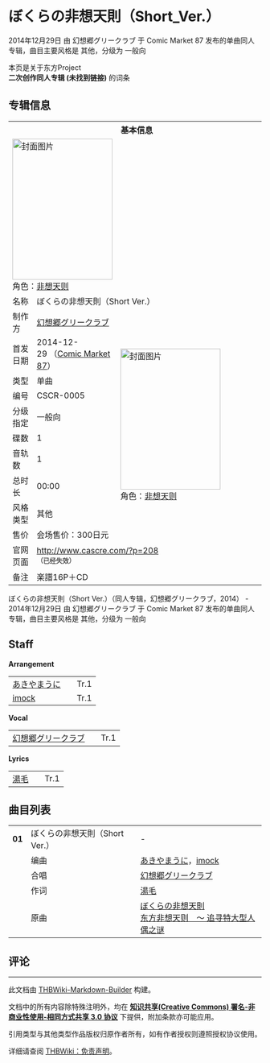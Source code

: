 # ぼくらの非想天則（Short_Ver.）

<!-- source html: G:\repos\THBWiki-Markdown-Builder\THBWikiMarkdown\Temp\main\9\92\ns0%3A%E3%81%BC%E3%81%8F%E3%82%89%E3%81%AE%E9%9D%9E%E6%83%B3%E5%A4%A9%E5%89%87%EF%BC%88Short_Ver%2E%EF%BC%89.html -->

2014年12月29日 由 幻想郷グリークラブ 于 Comic Market 87 发布的单曲同人专辑，曲目主要风格是 其他，分级为 一般向

本页是关于东方Project  
 **二次创作同人专辑 (未找到链接)** 的词条

## 专辑信息

<table><tbody><tr><th colspan="3">基本信息</th></tr><tr><td class="cover-artwork-mobile" colspan="2"><a href="./文件-ぼくらの非想天則（Short_Ver.）封面.jpg.md" class="image" title="封面图片"><img alt="封面图片" src="https://upload.thwiki.cc/thumb/d/dc/%E3%81%BC%E3%81%8F%E3%82%89%E3%81%AE%E9%9D%9E%E6%83%B3%E5%A4%A9%E5%89%87%EF%BC%88Short_Ver.%EF%BC%89%E5%B0%81%E9%9D%A2.jpg/199px-%E3%81%BC%E3%81%8F%E3%82%89%E3%81%AE%E9%9D%9E%E6%83%B3%E5%A4%A9%E5%89%87%EF%BC%88Short_Ver.%EF%BC%89%E5%B0%81%E9%9D%A2.jpg" decoding="async" loading="lazy" width="199" height="280" srcset="https://upload.thwiki.cc/thumb/d/dc/%E3%81%BC%E3%81%8F%E3%82%89%E3%81%AE%E9%9D%9E%E6%83%B3%E5%A4%A9%E5%89%87%EF%BC%88Short_Ver.%EF%BC%89%E5%B0%81%E9%9D%A2.jpg/299px-%E3%81%BC%E3%81%8F%E3%82%89%E3%81%AE%E9%9D%9E%E6%83%B3%E5%A4%A9%E5%89%87%EF%BC%88Short_Ver.%EF%BC%89%E5%B0%81%E9%9D%A2.jpg 1.5x, https://upload.thwiki.cc/thumb/d/dc/%E3%81%BC%E3%81%8F%E3%82%89%E3%81%AE%E9%9D%9E%E6%83%B3%E5%A4%A9%E5%89%87%EF%BC%88Short_Ver.%EF%BC%89%E5%B0%81%E9%9D%A2.jpg/398px-%E3%81%BC%E3%81%8F%E3%82%89%E3%81%AE%E9%9D%9E%E6%83%B3%E5%A4%A9%E5%89%87%EF%BC%88Short_Ver.%EF%BC%89%E5%B0%81%E9%9D%A2.jpg 2x" data-file-width="500" data-file-height="703"></a><div class="cover-char">角色：<a href="./非想天则.md" title="非想天则">非想天则</a></div></td>
</tr><tr><td class="label">名称</td><td colspan="2"> ぼくらの非想天則（Short Ver.） </td></tr><tr><td class="label">制作方</td><td><a href="./幻想郷グリークラブ.md" title="幻想郷グリークラブ">幻想郷グリークラブ</a></td><td class="cover-artwork" rowspan="10" style="min-width:280px;"><a href="./文件-ぼくらの非想天則（Short_Ver.）封面.jpg.md" class="image" title="封面图片"><img alt="封面图片" src="https://upload.thwiki.cc/thumb/d/dc/%E3%81%BC%E3%81%8F%E3%82%89%E3%81%AE%E9%9D%9E%E6%83%B3%E5%A4%A9%E5%89%87%EF%BC%88Short_Ver.%EF%BC%89%E5%B0%81%E9%9D%A2.jpg/199px-%E3%81%BC%E3%81%8F%E3%82%89%E3%81%AE%E9%9D%9E%E6%83%B3%E5%A4%A9%E5%89%87%EF%BC%88Short_Ver.%EF%BC%89%E5%B0%81%E9%9D%A2.jpg" decoding="async" loading="lazy" width="199" height="280" srcset="https://upload.thwiki.cc/thumb/d/dc/%E3%81%BC%E3%81%8F%E3%82%89%E3%81%AE%E9%9D%9E%E6%83%B3%E5%A4%A9%E5%89%87%EF%BC%88Short_Ver.%EF%BC%89%E5%B0%81%E9%9D%A2.jpg/299px-%E3%81%BC%E3%81%8F%E3%82%89%E3%81%AE%E9%9D%9E%E6%83%B3%E5%A4%A9%E5%89%87%EF%BC%88Short_Ver.%EF%BC%89%E5%B0%81%E9%9D%A2.jpg 1.5x, https://upload.thwiki.cc/thumb/d/dc/%E3%81%BC%E3%81%8F%E3%82%89%E3%81%AE%E9%9D%9E%E6%83%B3%E5%A4%A9%E5%89%87%EF%BC%88Short_Ver.%EF%BC%89%E5%B0%81%E9%9D%A2.jpg/398px-%E3%81%BC%E3%81%8F%E3%82%89%E3%81%AE%E9%9D%9E%E6%83%B3%E5%A4%A9%E5%89%87%EF%BC%88Short_Ver.%EF%BC%89%E5%B0%81%E9%9D%A2.jpg 2x" data-file-width="500" data-file-height="703"></a><div class="cover-char">角色：<a href="./非想天则.md" title="非想天则">非想天则</a></div></td>
</tr><tr><td class="label">首发日期</td><td>2014-12-29&#160;（<a href="/展会作品列表?e=Comic+Market%2387">Comic Market 87</a>）</td></tr><tr><td class="label">类型</td><td>单曲</td></tr><tr><td class="label">编号</td><td>CSCR-0005</td></tr><tr><td class="label">分级指定</td><td>一般向</td></tr><tr><td class="label">碟数</td><td>1</td></tr><tr><td class="label">音轨数</td><td>1</td></tr><tr><td class="label">总时长</td><td>00:00</td></tr><tr><td class="label">风格类型</td><td>其他</td></tr><tr><td class="label">售价</td><td>会场售价：300日元</td></tr>
<tr><td class="label">官网页面</td><td colspan="2"><a rel="nofollow" class="external free" href="http://www.cascre.com/?p=208">http://www.cascre.com/?p=208</a><br><span style="font-family: sans-serif; cursor: default; color:#555; font-size: 0.8em; bottom: 0.1em; font-weight: bold;" title="连接到已经失效网页">（已经失效）</span></td></tr><tr><td class="label">备注</td><td colspan="2">楽譜16P＋CD</td></tr></tbody></table>

ぼくらの非想天則（Short Ver.）（同人专辑，幻想郷グリークラブ，2014） - 2014年12月29日 由 幻想郷グリークラブ 于 Comic Market 87 发布的单曲同人专辑，曲目主要风格是 其他，分级为 一般向

## Staff
  
 **Arrangement**   

<table><tbody><tr><td><a href="./あきやまうに.md" title="あきやまうに">あきやまうに</a></td><td></td><td>Tr.1</td></tr><tr><td><a href="/index.php?title=imock&amp;action=edit&amp;redlink=1" class="new" title="imock（页面不存在）">imock</a></td><td></td><td>Tr.1</td></tr></tbody></table>

  
 **Vocal**   

<table><tbody><tr><td><a href="./幻想郷グリークラブ.md" title="幻想郷グリークラブ">幻想郷グリークラブ</a></td><td></td><td>Tr.1</td></tr></tbody></table>

  
 **Lyrics**   

<table><tbody><tr><td><a href="/index.php?title=%E6%B9%AF%E6%AF%9B&amp;action=edit&amp;redlink=1" class="new" title="湯毛（页面不存在）">湯毛</a></td><td></td><td>Tr.1</td></tr></tbody></table>



## 曲目列表

<table><tbody><tr><td id="1" class="infoYD"><b>01</b></td><td id="ぼくらの非想天則（Short_Ver.）" colspan="2" class="title">ぼくらの非想天則（Short Ver.）<span class="thcsearchlinks"><a rel="nofollow" class="external text" href="https://cd.thwiki.cc?arrange=あきやまうに，imock&amp;vocal=幻想郷グリークラブ&amp;lyric=湯毛&amp;ogmusic=ぼくらの非想天則&amp;fromwiki=ぼくらの非想天則（Short_Ver.）"><span title="搜索相似同人曲"></span></a></span></td><td class="time">-</td></tr><tr><td class="left"></td><td class="label">编曲</td><td class="text" colspan="2"><a href="./あきやまうに.md" title="あきやまうに">あきやまうに</a>，<a href="/index.php?title=imock&amp;action=edit&amp;redlink=1" class="new" title="imock（页面不存在）">imock</a><span class="thcsearchlinks"><a rel="nofollow" class="external text" href="https://cd.thwiki.cc?arrange=，あきやまうに，imock&amp;fromwiki=ぼくらの非想天則（Short_Ver.）"><span></span></a></span></td></tr><tr><td class="left"></td><td class="label">合唱</td><td class="text" colspan="2"><a href="./幻想郷グリークラブ.md" title="幻想郷グリークラブ">幻想郷グリークラブ</a><span class="thcsearchlinks"><a rel="nofollow" class="external text" href="https://cd.thwiki.cc?vocal=幻想郷グリークラブ&amp;fromwiki=ぼくらの非想天則（Short_Ver.）"><span></span></a></span></td></tr><tr><td class="left"></td><td class="label">作词</td><td class="text" colspan="2"><a href="/index.php?title=%E6%B9%AF%E6%AF%9B&amp;action=edit&amp;redlink=1" class="new" title="湯毛（页面不存在）">湯毛</a><span class="thcsearchlinks"><a rel="nofollow" class="external text" href="https://cd.thwiki.cc?lyric=湯毛&amp;fromwiki=ぼくらの非想天則（Short_Ver.）"><span></span></a></span></td></tr><tr><td class="left"></td><td class="label">原曲</td><td class="text" colspan="2"><span class="thcsearchlinks"><a rel="nofollow" class="external text" href="https://cd.thwiki.cc?ogmusic=ぼくらの非想天則&amp;fromwiki=ぼくらの非想天則（Short_Ver.）"><span></span></a></span><div class="ogmusic"><a href="./ぼくらの非想天則.md" class="mw-redirect" title="ぼくらの非想天則">ぼくらの非想天則</a></div><div class="source"><a href="./东方非想天则_～_追寻特大型人偶之谜.md" class="mw-redirect" title="东方非想天则 ～ 追寻特大型人偶之谜">东方非想天则　～ 追寻特大型人偶之谜</a></div></td></tr></tbody></table>



## 评论




---

此文档由 [THBWiki-Markdown-Builder](https://github.com/Delsin-Yu/THBWiki-Markdown-Builder) 构建。

文档中的所有内容除特殊注明外，均在 [**知识共享(Creative Commons) 署名-非商业性使用-相同方式共享 3.0 协议**](https://creativecommons.org/licenses/by-sa/3.0/deed.zh-hans) 下提供，附加条款亦可能应用。

引用类型与其他类型作品版权归原作者所有，如有作者授权则遵照授权协议使用。

详细请查阅 [THBWiki：免责声明](https://thbwiki.cc/THBWiki:%E5%85%8D%E8%B4%A3%E5%A3%B0%E6%98%8E)。

